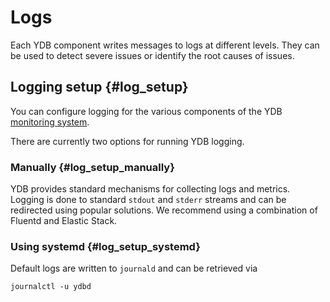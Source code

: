 # Logs
Each YDB component writes messages to logs at different levels. They can be used to detect severe issues or identify the root causes of issues.

## Logging setup {#log_setup}
You can configure logging for the various components of the YDB [monitoring system](../reference/embedded-ui/logs.md#change_log_level).

There are currently two options for running YDB logging.

### Manually {#log_setup_manually}
YDB provides standard mechanisms for collecting logs and metrics.
Logging is done to standard `stdout` and `stderr` streams and can be redirected using popular solutions. We recommend using a combination of Fluentd and Elastic Stack.

### Using systemd {#log_setup_systemd}
Default logs are written to `journald` and can be retrieved via
```
journalctl -u ydbd
```
